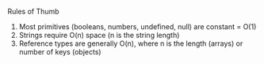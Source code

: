 Rules of Thumb
1. Most primitives (booleans, numbers, undefined, null) are constant = O(1)
2. Strings require O(n) space (n is the string length)
3. Reference types are generally O(n), where n is the length (arrays) or number of keys (objects)